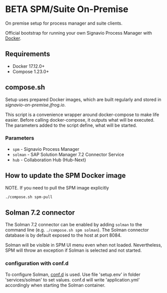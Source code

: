 # BETA SPM/Suite On-Premise
On premise setup for process manager and suite clients.

Official bootstrap for running your own Signavio Process Manager with [Docker](https://www.docker.com/).


## Requirements

 * Docker 17.12.0+
 * Compose 1.23.0+


## compose.sh

Setup uses prepared Docker images, which are built regularly and stored in *signavio-on-premise.jfrog.io*.

This script is a convenience wrapper around docker-compose to make life easier.
Before calling docker-compose, it outputs what will be executed.
The parameters added to the script define, what will be started.

### Parameters

- `spm` - Signavio Process Manager
- `solman` - SAP Solution Manager 7.2 Connector Service
- `hub` - Collaboration Hub (Hub-Next)

## How to update the SPM Docker image

NOTE. If you need to pull the SPM image explicitly

```bash
./compose.sh spm-pull
```

## Solman 7.2 connector

The Solman 7.2 connector can be enabled by adding `solman` to the command line (e.g. `./compose.sh spm solman`).
The Solman connector database is by default exposed to the host at port 8084.

Solman will be visible in SPM UI menu even when not loaded.
Nevertheless, SPM will throw an exception if Solman is selected and not started.

### configuration with conf.d

To configure Solman, [conf.d](https://github.com/kelseyhightower/confd) is used.
Use file 'setup.env' in folder 'services/solman' to set values.
conf.d will write 'application.yml' accordingly when starting the Solman container.
